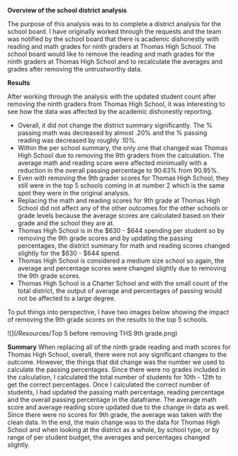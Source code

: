 **Overview of the school district analysis**

The purpose of this analysis was to to complete a district analysis for the school board.  I have originally worked through the requests and the team was notified by the school board that there is academic dishonestly with reading and math grades for ninth graders at Thomas High School.  The school board would like to remove the reading and math grades for the ninth graders at Thomas High School and to recalculate the averages and grades after removing the untrustworthy data. 

**Results**

After working through the analysis with the updated student count after removing the ninth graders from Thomas High School, it was interesting to see how the data was affected by the academic dishonestly reporting.

- Overall, it did not change the district summary significantly.  The % passing math was decreased by almost .20% and the % passing reading was decreased by roughly .10%.
- Within the per school summary, the only one that changed was Thomas High School due to removing the 9th graders from the calculation.  The average math and reading score were affected minimually with a reduction in the overall passing percentage to 90.63% from 90.95%.
- Even with removing the 9th grader scores for Thomas High School, they still were in the top 5 schools coming in at number 2 which is the same spot they were in the original analysis.
- Replacing the math and reading scores for 9th grade at Thomas High School did not affect any of the other outcomes for the other schools or grade levels because the average scores are calculated based on their grade and the school they are at.
- Thomas High School is in the $630 - $644 spending per student so by removing the 9th grade scores and by updating the passing percentages, the district summary for math and reading scores changed slightly for the $630 - $644 spend.
- Thomas High School is considered a medium size school so again, the average and percentage scores were changed slightly due to removing the 9th grade scores.
- Thomas High School is a Charter School and with the small count of the total district, the output of average and percentages of passing would not be affected to a large degree.

To put things into perspective, I have two images below showing the impact of removing the 9th grade scores on the results to the top 5 schools.

![](/Resources/Top 5 before removing THS 9th grade.png)



**Summary**
When replacing all of the ninth grade reading and math scores for Thomas High School, overall, there were not any significant changes to the outcome.  However, the things that did change was the number we used to calculate the passing percentages.  Since there were no grades included in the calculation, I calculated the total number of students for 10th - 12th to get the correct percentages.  Once I calculated the correct number of students, I had updated the passing math percentage, reading percentage and the overall passing percentage in the dataframe.  The average math score and average reading score updated due to the change in data as well.  Since there were no scores for 9th grade, the average was taken with the clean data.  In the end, the main change was to the data for Thomas High School and when looking at the district as a whole, by school type, or by range of per student budget, the averages and percentages changed slightly.
